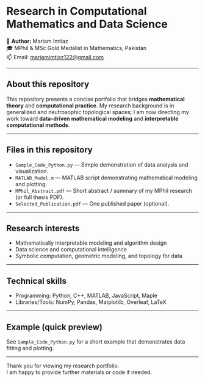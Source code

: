 # Research in Computational Mathematics and Data Science

👋 **Author:** Mariam Imtiaz  
🎓 MPhil & MSc Gold Medalist in Mathematics, Pakistan  
📫 Email: mariamimtiaz122@gmail.com  

---

## About this repository
This repository presents a concise portfolio that bridges **mathematical theory** and **computational practice**. My research background is in generalized and neutrosophic topological spaces; I am now directing my work toward **data-driven mathematical modeling** and **interpretable computational methods**.

---

## Files in this repository
- `Sample_Code_Python.py` — Simple demonstration of data analysis and visualization.  
- `MATLAB_Model.m` — MATLAB script demonstrating mathematical modeling and plotting.  
- `MPhil_Abstract.pdf` — Short abstract / summary of my MPhil research (or full thesis PDF).  
- `Selected_Publication.pdf` — One published paper (optional).  

---

## Research interests
- Mathematically interpretable modeling and algorithm design  
- Data science and computational intelligence  
- Symbolic computation, geometric modeling, and topology for data

---

## Technical skills
- Programming: Python, C++, MATLAB, JavaScript, Maple  
- Libraries/Tools: NumPy, Pandas, Matplotlib, Overleaf, LaTeX

---

## Example (quick preview)
See `Sample_Code_Python.py` for a short example that demonstrates data fitting and plotting.

---

Thank you for viewing my research portfolio.  
I am happy to provide further materials or code if needed.
